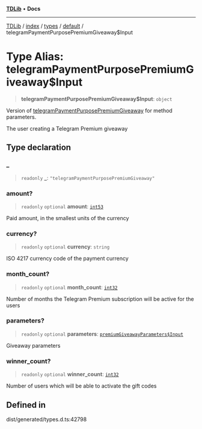 [**TDLib**](../../../../../../README.md) • **Docs**

***

[TDLib](../../../../../../modules.md) / [index](../../../../../README.md) / [types](../../../README.md) / [default](../README.md) / telegramPaymentPurposePremiumGiveaway$Input

# Type Alias: telegramPaymentPurposePremiumGiveaway$Input

> **telegramPaymentPurposePremiumGiveaway$Input**: `object`

Version of [telegramPaymentPurposePremiumGiveaway](telegramPaymentPurposePremiumGiveaway.md) for method parameters.

The user creating a Telegram Premium giveaway

## Type declaration

### \_

> `readonly` **\_**: `"telegramPaymentPurposePremiumGiveaway"`

### amount?

> `readonly` `optional` **amount**: [`int53`](int53-1.md)

Paid amount, in the smallest units of the currency

### currency?

> `readonly` `optional` **currency**: `string`

ISO 4217 currency code of the payment currency

### month\_count?

> `readonly` `optional` **month\_count**: [`int32`](int32-1.md)

Number of months the Telegram Premium subscription will be active for the users

### parameters?

> `readonly` `optional` **parameters**: [`premiumGiveawayParameters$Input`](premiumGiveawayParameters$Input-1.md)

Giveaway parameters

### winner\_count?

> `readonly` `optional` **winner\_count**: [`int32`](int32-1.md)

Number of users which will be able to activate the gift codes

## Defined in

dist/generated/types.d.ts:42798
